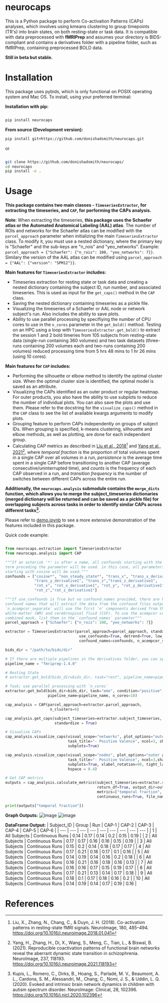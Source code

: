 # neurocaps
This is a Python package to perform Co-activation Patterns (CAPs) analyses, which involves using kmeans clustering to group timepoints (TR's) into brain states, on both resting-state or task data. It is compatible with data preprocessed with **fMRIPrep** and assumes your directory is BIDS-compliant and contains a derivatives folder with a pipeline folder, such as fMRIPrep, containing preprocessed BOLD data.

**Still in beta but stable.**

# Installation

This package uses pybids, which is only functional on POSIX operating system and Mac OS. To install, using your preferred terminal:

**Installation with pip:**

```bash

pip install neurocaps

```

**From source (Development version):**

```bash
pip install git+https://github.com/donishadsmith/neurocaps.git
```

or

```bash

git clone https://github.com/donishadsmith/neurocaps/
cd neurocaps
pip install -e .

```

# Usage
 **This package contains two main classes - `TimeseriesExtractor`, for extracting the timeseries, and `CAP`, for performing the CAPs analysis.**

**Note**: When extracting the timeseries, **this package uses the Schaefer atlas or the Automated Anatomical Labeling (AAL) atlas**. The number of ROIs and networks for the Schaefer atlas can be modified with the `parcel_approach` parameter when initializing the main `TimeseriesExtractor` class. To modify it, you must use a nested dictionary, where the primary key is "Schaefer" and the sub-keys are "n_rois" and "yeo_networks". Example: `parcel_approach = {"Schaefer": {"n_rois": 100, "yeo_networks": 7}}`. Similary the version of the AAL atlas can be modified using `parcel_approach = {"AAL": {"version": "SPM12"}}`.

**Main features for `TimeseriesExtractor` includes:**

- Timeseries extraction for resting state or task data and creating a nested dictionary containing the subject ID, run number, and associated timeseries. This is used as input for the `get_caps()` method in the `CAP` class.
- Saving the nested dictionary containing timeseries as a pickle file.
- Visualizing the timeseries of a Schaefer or AAL node or network subject's run. Also includes the ability to save plots.
- Ability to use parallel processing by specifiying the number of CPU cores to use in the `n_cores` parameter in the `get_bold()` method. Testing on an HPC using a loop with `TimeseriesExtractor.get_bold()` to extract the session 1 and 2 bold timeries from 105 subjects from resting-state data (single-run containing 360 volumes) and two task datasets (three-runs containing 200 volumes each and two-runs containing 200 volumes) reduced processing time from 5 hrs 48 mins to 1 hr 26 mins (using 10 cores).

**Main features for `CAP` includes:**

- Performing the silhouette or elbow method to identify the optimal cluster size. When the optimal cluster size is identified, the optimal model is saved as an attribute.
- Visualizing the CAPs identified as an outer product or regular heatmap. For outer products, you also have the ability to use subplots to reduce the number of individual plots. You can also save the plots and use them. Please refer to the docstring for the `visualize_caps()` method in the `CAP` class to see the list of available kwargs arguments to modify plots.
- Grouping feature to perform CAPs independently on groups of subject IDs. When grouping is specified, k-means clustering, silhouette and elbow methods, as well as plotting, are done for each independent group.
- Calculating CAP metrics as described in [Liu et al., 2018](https://doi.org/10.1016/j.neuroimage.2018.01.041)[^1] and [Yang et al., 2021](https://doi.org/10.1016/j.neuroimage.2021.118193)[^2], where *temporal fraction* is the proportion of total volumes spent in a single CAP over all volumes in a run, *persistence* is the average time spent in a single CAP before transitioning to another CAP (average consecutive/uninterrupted time), and *counts* is the frequency of each CAP observed in a run, and *transition frequency* is the number of switches between
different CAPs across the entire run.

**Additionally, the `neurocaps.analysis` submodule contains the `merge_dicts` function, which allows you to merge the subject_timeseries dictionaries (merged dictionary will be returned and can be saved as a pickle file) for overlapping subjects across tasks in order to identify similar CAPs across different tasks[^3].**

Please refer to [demo.ipynb](https://github.com/donishadsmith/neurocaps/blob/main/demos/demo.ipynb) to see a more extensive demonstration of the features included in this package. 

Quick code example:

```python

from neurocaps.extraction import TimeseriesExtractor
from neurocaps.analysis import CAP

"""If an asterisk '*' is after a name, all confounds starting with the 
term preceding the parameter will be used. in this case, all parameters 
starting with cosine will be used."""
confounds = ["cosine*", "non_steady_state*", "trans_x", "trans_x_derivative1", "trans_y", 
             "trans_y_derivative1", "trans_z","trans_z_derivative1", 
             "rot_x", "rot_x_derivative1", "rot_y", "rot_y_derivative1", 
             "rot_z","rot_z_derivative1"]

"""If use_confounds is True but no confound_names provided, there are hardcoded 
confound names that will extract the data from the confound files outputted by fMRIPrep
`n_acompcor_separate` will use the first 'n' components derived from the separate 
white-matter (WM) and cerebrospinal fluid (CSF). To use the acompcor components from the 
combined mask, list them in the `confound_names` parameter"""
parcel_approach = {"Schaefer": {"n_rois": 100, "yeo_networks": 7}}

extractor = TimeseriesExtractor(parcel_approach=parcel_approach, standardize="zscore_sample",
                                 use_confounds=True, detrend=True, low_pass=0.15, high_pass=0.01, 
                                 confound_names=confounds, n_acompcor_separate=6)

bids_dir = "/path/to/bids/dir"

# If there are multiple pipelines in the derivatives folder, you can specify a specific pipeline
pipeline_name = "fmriprep-1.4.0"

# Resting State
# extractor.get_bold(bids_dir=bids_dir, task="rest", pipeline_name=pipeline_name)

# Task; use parallel processing with `n_cores`
extractor.get_bold(bids_dir=bids_dir, task="emo", condition="positive", 
                   pipeline_name=pipeline_name, n_cores=10)

cap_analysis = CAP(parcel_approach=extractor.parcel_approach,
                    n_clusters=6)

cap_analysis.get_caps(subject_timeseries=extractor.subject_timeseries, 
                      standardize = True)

# Visualize CAPs
cap_analysis.visualize_caps(visual_scope="networks", plot_options="outer product", 
                            task_title="- Positive Valence", ncol=3, sharey=True, 
                            subplots=True)

cap_analysis.visualize_caps(visual_scope="nodes", plot_options="outer product", 
                            task_title="- Positive Valence", ncol=3,sharey=True, 
                            subplots=True, xlabel_rotation=90, tight_layout=False, 
                            hspace = 0.4)

# Get CAP metrics
outputs = cap_analysis.calculate_metrics(subject_timeseries=extractor.subject_timeseries, tr=2.0, 
                                         return_df=True, output_dir=output_dir,
                                         metrics=["temporal fraction", "persistence"],
                                         continuous_runs=True, file_name="All_Subjects_CAPs_metrics")

print(outputs["temporal fraction"])

```
**Graph Outputs:**
![image](https://github.com/donishadsmith/neurocaps/assets/112973674/4699bbd9-1f55-462b-9d9e-4ef17da79ad4)
![image](https://github.com/donishadsmith/neurocaps/assets/112973674/506c5be5-540d-43a9-8a61-c02062f5c6f9)

**DataFrame Output:**
| Subject_ID | Group | Run | CAP-1 | CAP-2 | CAP-3 | CAP-4 | CAP-5 | CAP-6 |
| --- | --- | --- | --- | --- | --- | --- | --- | --- |
| 1 | All Subjects | Continuous Runs | 0.14 | 0.17 | 0.14 | 0.2 | 0.15 | 0.19 |
| 2 | All Subjects | Continuous Runs | 0.17 | 0.17 | 0.16 | 0.16 | 0.15 | 0.19 |
| 3 | All Subjects | Continuous Runs | 0.15 | 0.2 | 0.14 | 0.18 | 0.17 | 0.17 |
| 4 | All Subjects | Continuous Runs | 0.17 | 0.21 | 0.18 | 0.17 | 0.1 | 0.16 |
| 5 | All Subjects | Continuous Runs | 0.14 | 0.19 | 0.14 | 0.16 | 0.2 | 0.18 |
| 6 | All Subjects | Continuous Runs | 0.16 | 0.21 | 0.16 | 0.18 | 0.16 | 0.13 |
| 7 | All Subjects | Continuous Runs | 0.16 | 0.16 | 0.17 | 0.15 | 0.19 | 0.17 |
| 8 | All Subjects | Continuous Runs | 0.17 | 0.21 | 0.13 | 0.14 | 0.17 | 0.18 |
| 9 | All Subjects | Continuous Runs | 0.18 | 0.1 | 0.17 | 0.18 | 0.16 | 0.2 |
| 10 | All Subjects | Continuous Runs | 0.14 | 0.19 | 0.14 | 0.17 | 0.19 | 0.16 |

# References
[^1]: Liu, X., Zhang, N., Chang, C., & Duyn, J. H. (2018). Co-activation patterns in resting-state fMRI signals. NeuroImage, 180, 485–494. https://doi.org/10.1016/j.neuroimage.2018.01.041

[^2]: Yang, H., Zhang, H., Di, X., Wang, S., Meng, C., Tian, L., & Biswal, B. (2021). Reproducible coactivation patterns of functional brain networks reveal the aberrant dynamic state transition in schizophrenia. NeuroImage, 237, 118193. https://doi.org/10.1016/j.neuroimage.2021.118193

[^3]: Kupis, L., Romero, C., Dirks, B., Hoang, S., Parladé, M. V., Beaumont, A. L., Cardona, S. M., Alessandri, M., Chang, C., Nomi, J. S., & Uddin, L. Q. (2020). Evoked and intrinsic brain network dynamics in children with autism spectrum disorder. NeuroImage: Clinical, 28, 102396. https://doi.org/10.1016/j.nicl.2020.102396

